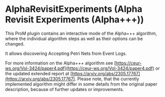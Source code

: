 # AlphaRevisitExperiments (Alpha Revisit Experiments (Alpha+++))


This ProM plugin contains an interactive mode of the Alpha+++ algorithm, where the individual algorithm steps as well as their options can be changed.

It allows discovering Accepting Petri Nets from Event Logs.

For more information on the Alpha+++ algorithm see [https://ceur-ws.org/Vol-3424/paper4.pdf](https://ceur-ws.org/Vol-3424/paper4.pdf) or the updated extended report at [https://arxiv.org/abs/2305.17767](https://arxiv.org/abs/2305.17767).
Please note, that the currently implemented algorithm might differ in some details from the original paper description, because of further updates or improvements. 

